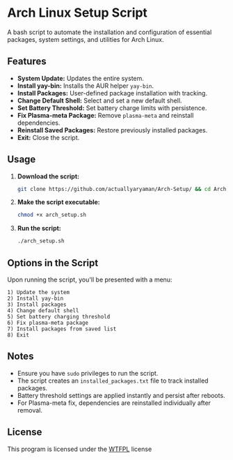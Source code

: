 # Arch Linux Setup Script

A bash script to automate the installation and configuration of essential packages, system settings, and utilities for Arch Linux.

## Features

- **System Update:** Updates the entire system.
- **Install yay-bin:** Installs the AUR helper `yay-bin`.
- **Install Packages:** User-defined package installation with tracking.
- **Change Default Shell:** Select and set a new default shell.
- **Set Battery Threshold:** Set battery charge limits with persistence.
- **Fix Plasma-meta Package:** Remove `plasma-meta` and reinstall dependencies.
- **Reinstall Saved Packages:** Restore previously installed packages.
- **Exit:** Close the script.

## Usage

1. **Download the script:**
   ```bash
   git clone https://github.com/actuallyaryaman/Arch-Setup/ && cd Arch-Setup
   ```

2. **Make the script executable:**
   ```bash
   chmod +x arch_setup.sh
   ```

3. **Run the script:**
   ```bash
   ./arch_setup.sh
   ```

## Options in the Script

Upon running the script, you'll be presented with a menu:

```
1) Update the system
2) Install yay-bin
3) Install packages
4) Change default shell
5) Set battery charging threshold
6) Fix plasma-meta package
7) Install packages from saved list
8) Exit
```

## Notes

- Ensure you have `sudo` privileges to run the script.
- The script creates an `installed_packages.txt` file to track installed packages.
- Battery threshold settings are applied instantly and persist after reboots.
- For Plasma-meta fix, dependencies are reinstalled individually after removal.

## License

This program is licensed under the [WTFPL](LICENSE.txt) license
